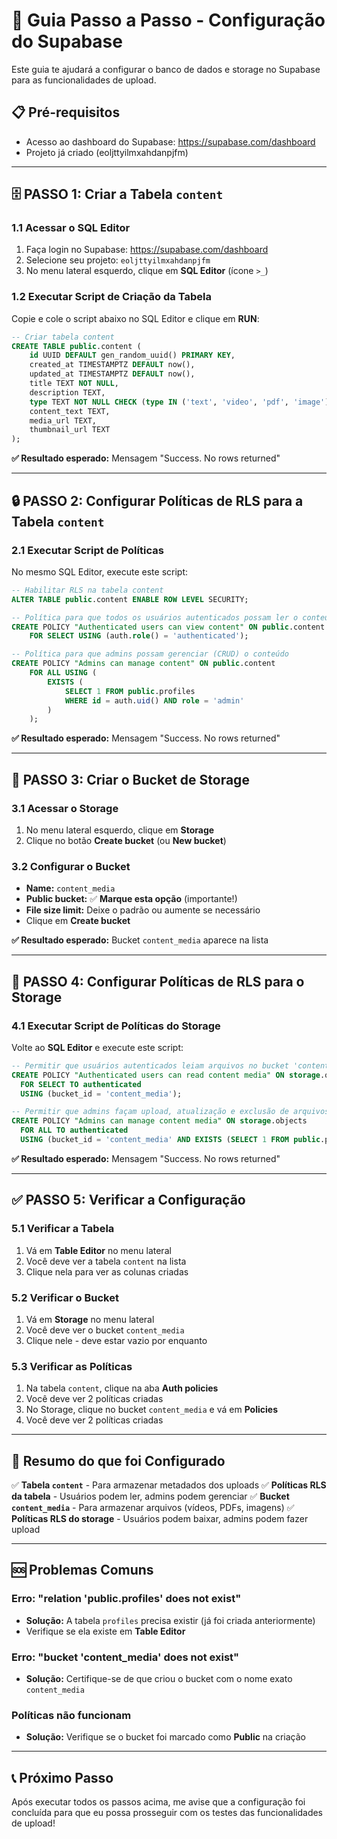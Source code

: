 # 🚀 Guia Passo a Passo - Configuração do Supabase

Este guia te ajudará a configurar o banco de dados e storage no Supabase para as funcionalidades de upload.

## 📋 Pré-requisitos
- Acesso ao dashboard do Supabase: https://supabase.com/dashboard
- Projeto já criado (eoljttyilmxahdanpjfm)

---

## 🗄️ PASSO 1: Criar a Tabela `content`

### 1.1 Acessar o SQL Editor
1. Faça login no Supabase: https://supabase.com/dashboard
2. Selecione seu projeto: `eoljttyilmxahdanpjfm`
3. No menu lateral esquerdo, clique em **SQL Editor** (ícone `>_`)

### 1.2 Executar Script de Criação da Tabela
Copie e cole o script abaixo no SQL Editor e clique em **RUN**:

```sql
-- Criar tabela content
CREATE TABLE public.content (
    id UUID DEFAULT gen_random_uuid() PRIMARY KEY,
    created_at TIMESTAMPTZ DEFAULT now(),
    updated_at TIMESTAMPTZ DEFAULT now(),
    title TEXT NOT NULL,
    description TEXT,
    type TEXT NOT NULL CHECK (type IN ('text', 'video', 'pdf', 'image')),
    content_text TEXT,
    media_url TEXT,
    thumbnail_url TEXT
);
```

**✅ Resultado esperado:** Mensagem "Success. No rows returned"

---

## 🔒 PASSO 2: Configurar Políticas de RLS para a Tabela `content`

### 2.1 Executar Script de Políticas
No mesmo SQL Editor, execute este script:

```sql
-- Habilitar RLS na tabela content
ALTER TABLE public.content ENABLE ROW LEVEL SECURITY;

-- Política para que todos os usuários autenticados possam ler o conteúdo
CREATE POLICY "Authenticated users can view content" ON public.content
    FOR SELECT USING (auth.role() = 'authenticated');

-- Política para que admins possam gerenciar (CRUD) o conteúdo
CREATE POLICY "Admins can manage content" ON public.content
    FOR ALL USING (
        EXISTS (
            SELECT 1 FROM public.profiles 
            WHERE id = auth.uid() AND role = 'admin'
        )
    );
```

**✅ Resultado esperado:** Mensagem "Success. No rows returned"

---

## 📁 PASSO 3: Criar o Bucket de Storage

### 3.1 Acessar o Storage
1. No menu lateral esquerdo, clique em **Storage**
2. Clique no botão **Create bucket** (ou **New bucket**)

### 3.2 Configurar o Bucket
- **Name:** `content_media`
- **Public bucket:** ✅ **Marque esta opção** (importante!)
- **File size limit:** Deixe o padrão ou aumente se necessário
- Clique em **Create bucket**

**✅ Resultado esperado:** Bucket `content_media` aparece na lista

---

## 🔐 PASSO 4: Configurar Políticas de RLS para o Storage

### 4.1 Executar Script de Políticas do Storage
Volte ao **SQL Editor** e execute este script:

```sql
-- Permitir que usuários autenticados leiam arquivos no bucket 'content_media'
CREATE POLICY "Authenticated users can read content media" ON storage.objects
  FOR SELECT TO authenticated
  USING (bucket_id = 'content_media');

-- Permitir que admins façam upload, atualização e exclusão de arquivos no bucket 'content_media'
CREATE POLICY "Admins can manage content media" ON storage.objects
  FOR ALL TO authenticated
  USING (bucket_id = 'content_media' AND EXISTS (SELECT 1 FROM public.profiles WHERE id = auth.uid() AND role = 'admin'));
```

**✅ Resultado esperado:** Mensagem "Success. No rows returned"

---

## ✅ PASSO 5: Verificar a Configuração

### 5.1 Verificar a Tabela
1. Vá em **Table Editor** no menu lateral
2. Você deve ver a tabela `content` na lista
3. Clique nela para ver as colunas criadas

### 5.2 Verificar o Bucket
1. Vá em **Storage** no menu lateral
2. Você deve ver o bucket `content_media`
3. Clique nele - deve estar vazio por enquanto

### 5.3 Verificar as Políticas
1. Na tabela `content`, clique na aba **Auth policies**
2. Você deve ver 2 políticas criadas
3. No Storage, clique no bucket `content_media` e vá em **Policies**
4. Você deve ver 2 políticas criadas

---

## 🎯 Resumo do que foi Configurado

✅ **Tabela `content`** - Para armazenar metadados dos uploads
✅ **Políticas RLS da tabela** - Usuários podem ler, admins podem gerenciar
✅ **Bucket `content_media`** - Para armazenar arquivos (vídeos, PDFs, imagens)
✅ **Políticas RLS do storage** - Usuários podem baixar, admins podem fazer upload

---

## 🆘 Problemas Comuns

### Erro: "relation 'public.profiles' does not exist"
- **Solução:** A tabela `profiles` precisa existir (já foi criada anteriormente)
- Verifique se ela existe em **Table Editor**

### Erro: "bucket 'content_media' does not exist"
- **Solução:** Certifique-se de que criou o bucket com o nome exato `content_media`

### Políticas não funcionam
- **Solução:** Verifique se o bucket foi marcado como **Public** na criação

---

## 📞 Próximo Passo

Após executar todos os passos acima, me avise que a configuração foi concluída para que eu possa prosseguir com os testes das funcionalidades de upload!

